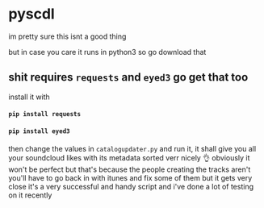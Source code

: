 # pyscdl
im pretty sure this isnt a good thing

but in case you care it runs in python3 so go download that
## shit requires **`requests`** and **`eyed3`** go get that too
install it with

#### `pip install requests`
#### `pip install eyed3`

then change the values in `catalogupdater.py` and run it, it shall give you all your soundcloud likes with its metadata sorted verr nicely 👌
obviously it won't be perfect but that's because the people creating the tracks aren't
you'll have to go back in with itunes and fix some of them but it gets very close
it's a very successful and handy script and i've done a lot of testing on it recently
